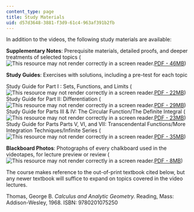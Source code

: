 ```yaml
---
content_type: page
title: Study Materials
uid: d57d3648-3881-f3d9-61c4-963af391b2fb
---
```


In addition to the videos, the following study materials are available:  
  
**Supplementary Notes**: Prerequisite materials, detailed proofs, and deeper treatments of selected topics (![This resource may not render correctly in a screen reader.](/images/inacessible.gif)[PDF - 46MB](/resources/res-18-006-calculus-revisited-single-variable-calculus-fall-2010/MITRES_18_006_supp_notes.pdf))  
  
**Study Guides**: Exercises with solutions, including a pre-test for each topic

Study Guide for Part I : Sets, Functions, and Limits (![This resource may not render correctly in a screen reader.](/images/inacessible.gif)[PDF - 22MB](/resources/res-18-006-calculus-revisited-single-variable-calculus-fall-2010/part-i-sets-functions-and-limits/MITRES_18_006_study_1.pdf))  
Study Guide for Part II: Differentiation (![This resource may not render correctly in a screen reader.](/images/inacessible.gif)[PDF - 29MB](/resources/res-18-006-calculus-revisited-single-variable-calculus-fall-2010/part-ii-differentiation/MITRES_18_006_study_2.pdf))  
Study Guide for Parts III & IV: The Circular Function/The Definite Integral (![This resource may not render correctly in a screen reader.](/images/inacessible.gif)[PDF - 23MB](/resources/res-18-006-calculus-revisited-single-variable-calculus-fall-2010/part-iii-the-circular-function/MITRES_18_006_study_3_4.pdf))  
Study Guide for Parts Parts V, VI, and VII: Transcendental Functions/More Integration Techniques/Infinite Series (![This resource may not render correctly in a screen reader.](/images/inacessible.gif)[PDF - 35MB](/resources/res-18-006-calculus-revisited-single-variable-calculus-fall-2010/part-v-transcendental-functions/MITRES_18_006_study_5_6_7.pdf))

**Blackboard Photos**: Photographs of every chalkboard used in the videotapes, for lecture preview or review (![This resource may not render correctly in a screen reader.](/images/inacessible.gif)[PDF - 8MB](/resources/res-18-006-calculus-revisited-single-variable-calculus-fall-2010/MITRES_18_006_blackboard.pdf))  
  
The course makes reference to the out-of-print textbook cited below, but any newer textbook will suffice to expand on topics covered in the video lectures.

Thomas, George B. _Calculus and Analytic Geometry._ Reading, Mass: Addison-Wesley, 1968. ISBN: 9780201075250